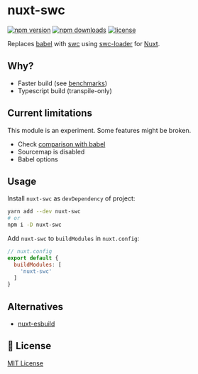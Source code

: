 # nuxt-swc

[![npm version][npm-version-src]][npm-version-href]
[![npm downloads][npm-downloads-src]][npm-downloads-href]
[![license][license-src]][license-href]

Replaces [babel](https://babeljs.io/) with [swc](https://github.com/swc-project/swc) using [swc-loader](https://github.com/swc-project/swc-loader) for [Nuxt](http://nuxtjs.org/).

## Why?

- Faster build (see [benchmarks](https://swc.rs/docs/benchmark-transform))
- Typescript build (transpile-only)

## Current limitations

This module is an experiment. Some features might be broken.

- Check [comparison with babel](https://swc.rs/docs/comparison-babel/)
- Sourcemap is disabled
- Babel options

## Usage

Install `nuxt-swc` as `devDependency` of project:

```sh
yarn add --dev nuxt-swc
# or
npm i -D nuxt-swc
```

Add `nuxt-swc` to `buildModules` in `nuxt.config`:

```js
// nuxt.config
export default {
  buildModules: [
    'nuxt-swc'
  ]
}
```

## Alternatives

- [nuxt-esbuild](https://github.com/galvez/nuxt-esbuild-module)

## 📑 License

[MIT License](./LICENSE)

<!-- Badges -->
[npm-version-src]: https://flat.badgen.net/npm/v/nuxt-swc
[npm-version-href]: https://npmjs.com/package/nuxt-swc
[npm-downloads-src]: https://flat.badgen.net/npm/dm/nuxt-swc
[npm-downloads-href]: https://npmjs.com/package/nuxt-swc
[license-src]: https://flat.badgen.net/github/license/pi0/nuxt-swc
[license-href]: https://npmjs.com/package/nuxt-swc
